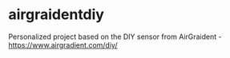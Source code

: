 # airgraidentdiy

Personalized project based on the DIY sensor from AirGraident - https://www.airgradient.com/diy/
